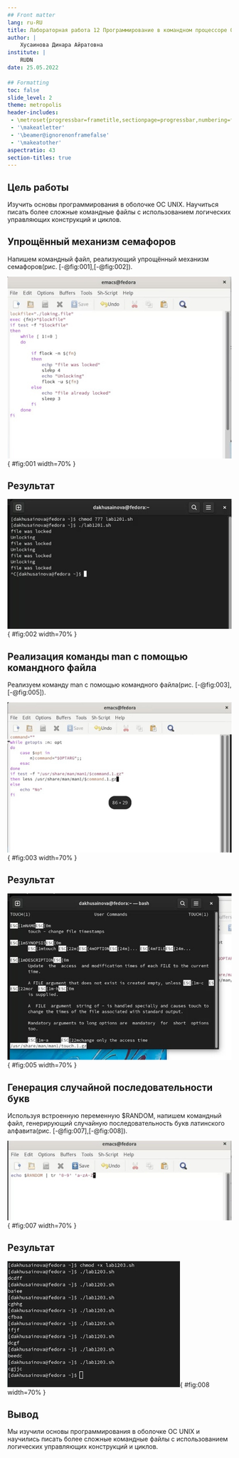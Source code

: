 ```yaml
---
## Front matter
lang: ru-RU
title: Лабораторная работа 12 Программирование в командном процессоре ОС UNIX. Расширенное программирование
author: |
	Хусаинова Динара Айратовна
institute: |
	RUDN
date: 25.05.2022

## Formatting
toc: false
slide_level: 2
theme: metropolis
header-includes: 
 - \metroset{progressbar=frametitle,sectionpage=progressbar,numbering=fraction}
 - '\makeatletter'
 - '\beamer@ignorenonframefalse'
 - '\makeatother'
aspectratio: 43
section-titles: true
---
```


## Цель работы

Изучить основы программирования в оболочке ОС UNIX. Научиться писать более сложные командные файлы с использованием логических управляющих конструкций и циклов.

## Упрощённый механизм семафоров

Напишем командный файл, реализующий упрощённый механизм семафоров(рис. [-@fig:001],[-@fig:002]).

![Открываем редактор](1.jpg){ #fig:001 width=70% }

## Результат

![Результат](2.jpg){ #fig:002 width=70% }

## Реализация команды man с помощью командного файла

Реализуем команду man с помощью командного файла(рис. [-@fig:003],[-@fig:005]).

![Открываем редактор](3.jpg){ #fig:003 width=70% }

## Результат

![Результат](5.jpg){ #fig:005 width=70% }

## Генерация случайной последовательности букв

Используя встроенную переменную $RANDOM, напишем командный файл, генерирующий случайную последовательность букв латинского алфавита(рис. [-@fig:007],[-@fig:008]). 

![Генерация букв](7.jpg){ #fig:007 width=70% }

## Результат

![Результат](8.jpg){ #fig:008 width=70% }

## Вывод

Мы изучили основы программирования в оболочке ОС UNIX и научились писать более сложные командные файлы с использованием логических управляющих конструкций и циклов.


